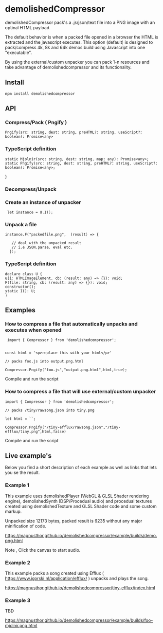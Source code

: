 # demolishedCompressor

demolishedCompressor pack's a .js/json/text file into a PNG image with an optinal HTML payload. 

The default behavior is when a packed file opened in a browser the HTML is extracted and the javascript executes. This option (default) is designed to pack/compress 4k, 8k and 64k demos build using Javascript into one "executable".

By using the external/custom unpacker you can pack 1-n resources and take advantage of demolishedcompressor and its functionality.

## Install

    npm install demolishedcompressor

## API

### Compress/Pack ( Pngify )    

    Pngify(src: string, dest: string, preHTML?: string, useScript?: boolean): Promise<any>

### TypeScript definition 

    static Mjolnir(src: string, dest: string, map: any): Promise<any>;
    static Pngify(src: string, dest: string, preHTML?: string, useScript?: boolean): Promise<any>;
}




### Decompress/Unpack

### Create an instance of unpacker

     let instance = U.I();

### Unpack a file     

    
    instance.F("packedfile.png",  (result) => {
       
       // deal with the unpacked result
       // i.e JSON.parse, eval etc.  
      });

### TypeScript definition 
 

    declare class U {
    u(i: HTMLImageElement, cb: (result: any) => {}): void;
    F(file: string, cb: (result: any) => {}): void;
    constructor();
    static I(): U;
    }


## Examples


### How to compress a file that automatically unpacks and executes when opened

     import { Compressor } from 'demolishedcompressor';
    
    
    const html = '<p>replace this with your html</p>'

    // packs foo.js into output.png.html
    
    Compressor.Pngify("foo.js","output.png.html",html,true);



Compile and run the script 

### How to compress a file that will use external/custom unpacker


    import { Compressor } from 'demolishedcompressor';
    
    // packs /tiny/rawsong.json into tiny.png
    
    let html = ``;

    Compressor.Pngify("/tiny-efflux/rawsong.json","/tiny-efflux/tiny.png",html,false)


Compile and run the script 

## Live example's

Below you find a short description of each example as well as links that lets you se the result.

### Example 1

This example uses demolishedPlayer (WebGL & GLSL Shader rendering engine), demolishedSynth (DSP/Procedual audio) and procedual textures created using demolishedTexture and GLSL Shader code and some custom markup. 

Unpacked size 12173 bytes, packed result is 6235 without any major minification of code.

https://magnusthor.github.io/demolishedcompressor/example/builds/demo.png.html


Note , Click the canvas to start audio.


### Example 2

This example packs a song created using Efflux ( https://www.igorski.nl/application/efflux/ ) unpacks and plays the song.


https://magnusthor.github.io/demolishedcompressor/tiny-efflux/index.html


### Example 3

TBD

https://magnusthor.github.io/demolishedcompressor/example/builds/foo-mjolnir.png.html


